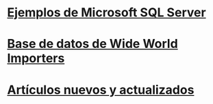 # [Ejemplos de Microsoft SQL Server](microsoft-sql-server-samples.md)
# [Base de datos de Wide World Importers](../sample/world-wide-importers/overview.md)
# [Artículos nuevos y actualizados](new-updated-sample.md)
